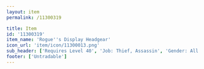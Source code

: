 ```yaml
---
layout: item
permalink: /11300319

title: Item
id: '11300319'
item_name: 'Rogue''s Display Headgear'
icon_url: 'item/icon/11300013.png'
sub_header: ['Requires Level 40', 'Job: Thief, Assassin', 'Gender: All']
footer: ['Untradable']
---
```

